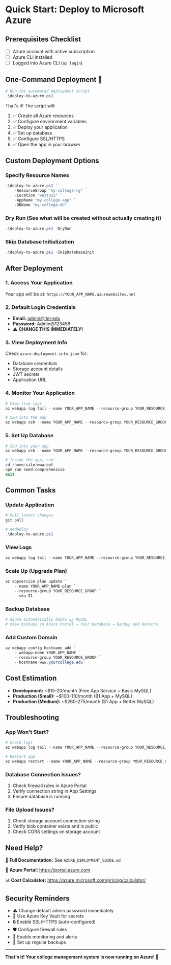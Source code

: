 # Quick Start: Deploy to Microsoft Azure

## Prerequisites Checklist
- [ ] Azure account with active subscription
- [ ] Azure CLI installed
- [ ] Logged into Azure CLI (`az login`)

## One-Command Deployment 🚀

```powershell
# Run the automated deployment script
.\deploy-to-azure.ps1
```

That's it! The script will:
1. ✅ Create all Azure resources
2. ✅ Configure environment variables
3. ✅ Deploy your application
4. ✅ Set up database
5. ✅ Configure SSL/HTTPS
6. ✅ Open the app in your browser

## Custom Deployment Options

### Specify Resource Names
```powershell
.\deploy-to-azure.ps1 `
    -ResourceGroup "my-college-rg" `
    -Location "westus2" `
    -AppName "my-college-app" `
    -DBName "my-college-db"
```

### Dry Run (See what will be created without actually creating it)
```powershell
.\deploy-to-azure.ps1 -DryRun
```

### Skip Database Initialization
```powershell
.\deploy-to-azure.ps1 -SkipDatabaseInit
```

## After Deployment

### 1. Access Your Application
Your app will be at: `https://YOUR_APP_NAME.azurewebsites.net`

### 2. Default Login Credentials
- **Email:** admin@iter.edu
- **Password:** Admin@123456
- ⚠️ **CHANGE THIS IMMEDIATELY!**

### 3. View Deployment Info
Check `azure-deployment-info.json` for:
- Database credentials
- Storage account details
- JWT secrets
- Application URL

### 4. Monitor Your Application
```powershell
# View live logs
az webapp log tail --name YOUR_APP_NAME --resource-group YOUR_RESOURCE_GROUP

# SSH into the app
az webapp ssh --name YOUR_APP_NAME --resource-group YOUR_RESOURCE_GROUP
```

### 5. Set Up Database
```powershell
# SSH into your app
az webapp ssh --name YOUR_APP_NAME --resource-group YOUR_RESOURCE_GROUP

# Inside the app, run:
cd /home/site/wwwroot
npm run seed:comprehensive
exit
```

## Common Tasks

### Update Application
```powershell
# Pull latest changes
git pull

# Redeploy
.\deploy-to-azure.ps1
```

### View Logs
```powershell
az webapp log tail --name YOUR_APP_NAME --resource-group YOUR_RESOURCE_GROUP
```

### Scale Up (Upgrade Plan)
```powershell
az appservice plan update `
    --name YOUR_APP_NAME-plan `
    --resource-group YOUR_RESOURCE_GROUP `
    --sku S1
```

### Backup Database
```powershell
# Azure automatically backs up MySQL
# View backups in Azure Portal → Your Database → Backup and Restore
```

### Add Custom Domain
```powershell
az webapp config hostname add `
    --webapp-name YOUR_APP_NAME `
    --resource-group YOUR_RESOURCE_GROUP `
    --hostname www.yourcollege.edu
```

## Cost Estimation
- **Development:** ~$15-20/month (Free App Service + Basic MySQL)
- **Production (Small):** ~$100-110/month (B1 App + MySQL)
- **Production (Medium):** ~$260-275/month (S1 App + Better MySQL)

## Troubleshooting

### App Won't Start?
```powershell
# Check logs
az webapp log tail --name YOUR_APP_NAME --resource-group YOUR_RESOURCE_GROUP

# Restart app
az webapp restart --name YOUR_APP_NAME --resource-group YOUR_RESOURCE_GROUP
```

### Database Connection Issues?
1. Check firewall rules in Azure Portal
2. Verify connection string in App Settings
3. Ensure database is running

### File Upload Issues?
1. Check storage account connection string
2. Verify blob container exists and is public
3. Check CORS settings on storage account

## Need Help?

📖 **Full Documentation:** See `AZURE_DEPLOYMENT_GUIDE.md`

🔧 **Azure Portal:** https://portal.azure.com

📊 **Cost Calculator:** https://azure.microsoft.com/pricing/calculator/

## Security Reminders
- ⚠️ Change default admin password immediately
- 🔐 Use Azure Key Vault for secrets
- 🔒 Enable SSL/HTTPS (auto-configured)
- 🛡️ Configure firewall rules
- 📝 Enable monitoring and alerts
- 💾 Set up regular backups

---

**That's it! Your college management system is now running on Azure! 🎉**
